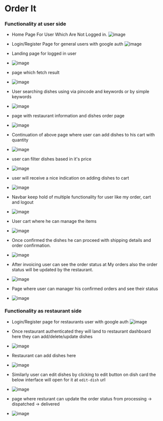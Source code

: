 # Order It

### Functionality at user side 
- Home Page For User Which Are Not Logged in.
![image](https://user-images.githubusercontent.com/56120769/128632780-4346cc6e-423c-4a96-b2e2-a6ef4bdcd01f.png)

- Login/Register Page for general users with google auth
![image](https://user-images.githubusercontent.com/56120769/128632820-694ecb6f-b79d-48c3-8e10-15d8ac0a5ad5.png)

- Landing page for logged in user
- ![image](https://user-images.githubusercontent.com/56120084/128632991-3c1100b0-7b69-4991-808f-2857704f1517.png)

- page which fetch result
- ![image](https://user-images.githubusercontent.com/56120084/128633080-f329ce95-2658-4f8a-a42f-f8df33752dc3.png)

- User searching dishes using via pincode and keywords or by simple keywords  
- ![image](https://user-images.githubusercontent.com/56120084/128633096-bfb98283-bfee-4890-8001-360c1fbba529.png)

- page with restaurant information and dishes order page 
- ![image](https://user-images.githubusercontent.com/56120084/128633124-877e5ff7-b714-4118-b89d-82f03fafb2ec.png)

- Continuation of above page where user can add dishes to his cart with quantity
- ![image](https://user-images.githubusercontent.com/56120084/128633138-8358d62c-9b0f-469a-af1a-c720932eae1b.png)

- user can filter dishes based in it's price
- ![image](https://user-images.githubusercontent.com/56120084/128633186-a0d52ea0-8691-4698-880b-941ae75c26d1.png)

- user will receive a nice indication on adding dishes to cart
- ![image](https://user-images.githubusercontent.com/56120084/128633211-04acaeff-13c0-4aed-88c2-526e1d6fcb47.png)

- Navbar keep hold of multiple functionality for user like my order, cart and logout
- ![image](https://user-images.githubusercontent.com/56120084/128633243-a55204e1-0c33-445f-991e-50d7f72486e3.png)

- User cart where he can manage the items 
- ![image](https://user-images.githubusercontent.com/56120084/128633359-27a4616d-f470-4156-aacd-8c0d58a81bab.png)

- Once confirmed the dishes he can proceed with shipping details and order confirmation. 
- ![image](https://user-images.githubusercontent.com/56120084/128633399-a806f3f5-d530-458a-af58-c1ad11874a38.png)

- After invoicing user can see the order status at My orders also the order status will be updated by the restaurant.
- ![image](https://user-images.githubusercontent.com/56120084/128633424-4bfb96f2-3af2-4c45-834b-ac2549bf9f6d.png)

- Page where user can manager his confirmed orders and see their status
- ![image](https://user-images.githubusercontent.com/56120084/128635695-51e20172-13d6-4ef6-836e-b93af2b4137b.png)


### Functionality as restaurant side 

- Login/Register page for restaurants user with google auth
![image](https://user-images.githubusercontent.com/56120084/128632959-66c62335-6279-4e36-90c4-fd91937500bb.png)

- Once restaurant authenticated they will land to restaurant dashboard here they can add/delete/update dishes 
- ![image](https://user-images.githubusercontent.com/56120084/128633489-d0d20016-465f-4238-8800-c1bc5cf93819.png)

- Restaurant can add dishes here
- ![image](https://user-images.githubusercontent.com/56120084/128633530-c948e591-10af-4b14-a690-bba3d1fde5f8.png)

- Similarly user can edit dishes by clicking to edit button on dish card the below interface will open for it at `edit-dish` url
- ![image](https://user-images.githubusercontent.com/56120084/128633551-aea001c1-0993-4239-9ade-9c4e40776338.png)

- page where resturant can update the order status from processing -> dispatched -> delivered
- ![image](https://user-images.githubusercontent.com/56120084/128635769-cff93ed3-10e1-4b31-af32-51e2a24f17d3.png)




